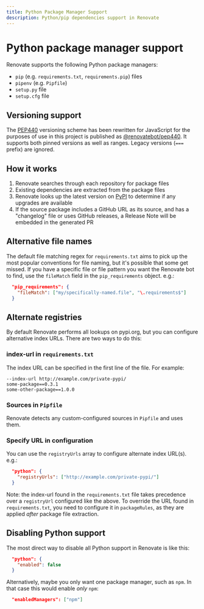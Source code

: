 ```yaml
---
title: Python Package Manager Support
description: Python/pip dependencies support in Renovate
---
```


# Python package manager support

Renovate supports the following Python package managers:

- `pip` (e.g. `requirements.txt`, `requirements.pip`) files
- `pipenv` (e.g. `Pipfile`)
- `setup.py` file
- `setup.cfg` file

## Versioning support

The [PEP440](https://www.python.org/dev/peps/pep-0440/) versioning scheme has been rewritten for JavaScript for the purposes of use in this project is published as [@renovatebot/pep440](https://github.com/renovatebot/pep440).
It supports both pinned versions as well as ranges.
Legacy versions (`===` prefix) are ignored.

## How it works

1. Renovate searches through each repository for package files
1. Existing dependencies are extracted from the package files
1. Renovate looks up the latest version on [PyPI](https://pypi.org/) to determine if any upgrades are available
1. If the source package includes a GitHub URL as its source, and has a "changelog" file or uses GitHub releases, a Release Note will be embedded in the generated PR

## Alternative file names

The default file matching regex for `requirements.txt` aims to pick up the most popular conventions for file naming, but it's possible that some get missed.
If you have a specific file or file pattern you want the Renovate bot to find, use the `fileMatch` field in the `pip_requirements` object.
e.g.:

```json
  "pip_requirements": {
    "fileMatch": ["my/specifically-named.file", "\.requirements$"]
  }
```

## Alternate registries

By default Renovate performs all lookups on pypi.org, but you can configure alternative index URLs.
There are two ways to do this:

### index-url in `requirements.txt`

The index URL can be specified in the first line of the file.
For example:

```
--index-url http://example.com/private-pypi/
some-package==0.3.1
some-other-package==1.0.0
```

### Sources in `Pipfile`

Renovate detects any custom-configured sources in `Pipfile` and uses them.

### Specify URL in configuration

You can use the `registryUrls` array to configure alternate index URL(s).
e.g.:

```json
  "python": {
    "registryUrls": ["http://example.com/private-pypi/"]
  }
```

Note: the index-url found in the `requirements.txt` file takes precedence over a `registryUrl` configured like the above.
To override the URL found in `requirements.txt`, you need to configure it in `packageRules`, as they are applied _after_ package file extraction.

## Disabling Python support

The most direct way to disable all Python support in Renovate is like this:

```json
  "python": {
    "enabled": false
  }
```

Alternatively, maybe you only want one package manager, such as `npm`.
In that case this would enable _only_ `npm`:

```json
  "enabledManagers": ["npm"]
```
